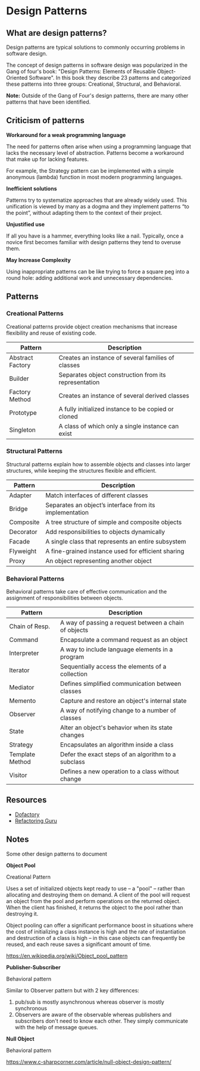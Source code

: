 # Design Patterns

## What are design patterns?
Design patterns are typical solutions to commonly occurring problems in software design.

The concept of design patterns in software design was popularized in the Gang of four's book: "Design Patterns: Elements of Reusable Object-Oriented Software". In this book they describe 23 patterns and categorized these patterns into three groups: Creational, Structural, and Behavioral. 

**Note:** Outside of the Gang of Four's design patterns, there are many other patterns that have been identified.

## Criticism of patterns

**Workaround for a weak programming language**

The need for patterns often arise when using a programming language that lacks the necessary level of abstraction. Patterns become a workaround that make up for lacking features.

For example, the Strategy pattern can be implemented with a simple anonymous (lambda) function in most modern programming languages.

**Inefficient solutions**

Patterns try to systematize approaches that are already widely used. This unification is viewed by many as a dogma and they implement patterns “to the point”, without adapting them to the context of their project.

**Unjustified use**

If all you have is a hammer, everything looks like a nail. Typically, once a novice first becomes familiar with design patterns they tend to overuse them.

**May Increase Complexity**

Using inappropriate patterns can be like trying to force a square peg into a round hole: adding additional work and unnecessary dependencies.


## Patterns
### Creational Patterns
Creational patterns provide object creation mechanisms that increase flexibility and reuse of existing code.

| Pattern          | Description                                           |
|------------------|-------------------------------------------------------|
| Abstract Factory | Creates an instance of several families of classes    |
| Builder          | Separates object construction from its representation |
| Factory Method   | Creates an instance of several derived classes        |
| Prototype        | A fully initialized instance to be copied or cloned   |
| Singleton        | A class of which only a single instance can exist     |


### Structural Patterns
Structural patterns explain how to assemble objects and classes into larger structures, while keeping the structures flexible and efficient.



| Pattern   | Description                                             |
|-----------|---------------------------------------------------------|
| Adapter   | Match interfaces of different classes                   |
| Bridge    | Separates an object’s interface from its implementation |
| Composite | A tree structure of simple and composite objects        |
| Decorator | Add responsibilities to objects dynamically             |
| Facade    | A single class that represents an entire subsystem      |
| Flyweight | A fine-grained instance used for efficient sharing      |
| Proxy     | An object representing another object                   |


### Behavioral Patterns
Behavioral patterns take care of effective communication and the assignment of responsibilities between objects.

| Pattern         | Description                                           |
|-----------------|-------------------------------------------------------|
| Chain of Resp.  | A way of passing a request between a chain of objects |
| Command         | Encapsulate a command request as an object            |
| Interpreter     | A way to include language elements in a program       |
| Iterator        | Sequentially access the elements of a collection      |
| Mediator        | Defines simplified communication between classes      |
| Memento         | Capture and restore an object's internal state        |
| Observer        | A way of notifying change to a number of classes      |
| State           | Alter an object's behavior when its state changes     |
| Strategy        | Encapsulates an algorithm inside a class              |
| Template Method | Defer the exact steps of an algorithm to a subclass   |
| Visitor         | Defines a new operation to a class without change     |


## Resources
* [Dofactory](https://www.dofactory.com/net/design-patterns)
* [Refactoring Guru](https://refactoring.guru/design-patterns)


## Notes
Some other design patterns to document



**Object Pool**

Creational Pattern

Uses a set of initialized objects kept ready to use – a "pool" – rather than allocating and destroying them on demand. A client of the pool will request an object from the pool and perform operations on the returned object. When the client has finished, it returns the object to the pool rather than destroying it.

Object pooling can offer a significant performance boost in situations where the cost of initializing a class instance is high and the rate of instantiation and destruction of a class is high – in this case objects can frequently be reused, and each reuse saves a significant amount of time. 

https://en.wikipedia.org/wiki/Object_pool_pattern

**Publisher-Subscriber**

Behavioral pattern

Similar to Observer pattern but with 2 key differences:
1. pub/sub is mostly asynchronous whereas observer is mostly synchronous
2. Observers are aware of the observable whereas publishers and subscribers don't need to know each other. They simply communicate with the help of message queues.

**Null Object**

Behavioral pattern

https://www.c-sharpcorner.com/article/null-object-design-pattern/
